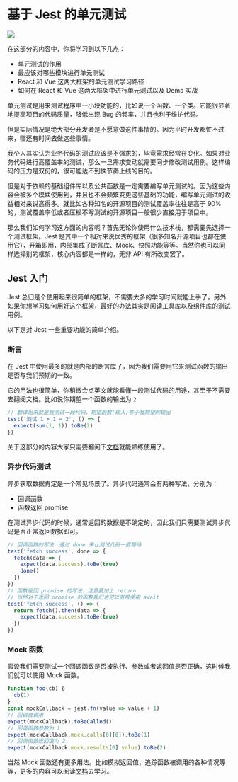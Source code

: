 # 基于 Jest 的单元测试

![](https://yck-1254263422.cos.ap-shanghai.myqcloud.com/20190918233147.png)

在这部分的内容中，你将学习到以下几点：

- 单元测试的作用
- 最应该对哪些模块进行单元测试
- React 和 Vue 这两大框架的单元测试学习路径
- 如何在 React 和 Vue 这两大框架中进行单元测试以及 Demo 实战

单元测试是用来测试程序中一小块功能的，比如说一个函数、一个类。它能很显著地提高项目的代码质量，降低出现 Bug 的频率，并且也利于维护代码。

但是实际情况是绝大部分开发者是不愿意做这件事情的。因为平时开发都忙不过来，哪还有时间去做这些事情。

我个人其实认为业务代码的测试应该是不强求的，毕竟需求经常在变化。如果对业务代码进行高覆盖率的测试，那么一旦需求变动就需要同步修改测试用例。这样编码的压力是双份的，很可能达不到快节奏上线的目的。

但是对于依赖的基础组件库以及公共函数是一定需要编写单元测试的。因为这些内容会被多个模块使用到，并且也不会频繁变更这些基础的功能，编写单元测试的收益相对来说高得多。就比如各种知名的开源项目的测试覆盖率往往是高于 90% 的，测试覆盖率低或者压根不写测试的开源项目一般很少直接用于项目中。

那么我们如何学习这方面的内容呢？首先无论你使用什么技术栈，都需要先选择一个测试框架。Jest 是其中一个相对来说优秀的框架（很多知名开源项目也都在使用它），开箱即用，内部集成了断言库、Mock、快照功能等等。当然你也可以同样选择别的框架，核心内容都是一样的，无非 API 有所改变罢了。

## Jest 入门

Jest 总归是个使用起来很简单的框架，不需要太多的学习时间就能上手了。另外如果你想学习如何用好这个框架，最好的办法其实是阅读工具库以及组件库的测试用例。

以下是对 Jest 一些重要功能的简单介绍。

### 断言

在 Jest 中使用最多的就是内部的断言库了，因为我们需要用它来测试函数的输出是否与我们预期的一致。

它的用法也很简单，你稍微会点英文就能看懂一段测试代码的用途，甚至于不需要去翻阅文档。比如说你期望一个函数的输出为 `2`

```js
// 翻译出来就是我测试一段代码，期望函数(输入)等于我期望的输出
test('测试 1 + 1 = 2', () => {
  expect(sum(1, 1)).toBe(2)
})
```

关于这部分的内容大家只需要翻阅下[文档](https://jestjs.io/docs/zh-Hans/expect)就能熟练使用了。

### 异步代码测试

异步获取数据肯定是一个常见场景了。异步代码通常会有两种写法，分别为：

- 回调函数
- 函数返回 promise

在测试异步代码的时候，通常返回的数据是不确定的，因此我们只需要测试异步代码是否正常返回数据即可。

```js
// 回调函数的写法，通过 done 来让测试代码一直等待
test('fetch success', done => {
  fetch(data => {
    expect(data.success).toBe(true)
    done()
  })
})
// 函数返回 promise 的写法，注意要加上 return
// 当然对于返回 promise 的函数我们也可以直接使用 await
test('fetch success', () => {
  return fetch().then(data => {
    expect(data.success).toBe(true)
  })
})
```

### Mock 函数

假设我们需要测试一个回调函数是否被执行、参数或者返回值是否正确，这时候我们就可以使用 Mock 函数。

```js
function foo(cb) {
  cb(1)
}
const mockCallback = jest.fn(value => value + 1)
// 回调被调用
expect(mockCallback).toBeCalled()
// 回调函数参数为 1
expect(mockCallback.mock.calls[0][0]).toBe(1)
// 回调函数返回值为 2
expect(mockCallback.mock.results[0].value).toBe(2)
```

当然 Mock 函数还有更多用法。比如模拟返回值，追踪函数被调用的各种情况等等，更多的内容可以阅读[文档](https://jestjs.io/docs/zh-Hans/mock-functions)去学习。

